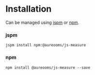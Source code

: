 # Installation
Can be managed using
[jspm](http://jspm.io)
or [npm](https://github.com/npm/npm).

### jspm
```terminal
jspm install npm:@aureooms/js-measure
```

### npm
```terminal
npm install @aureooms/js-measure --save
```
